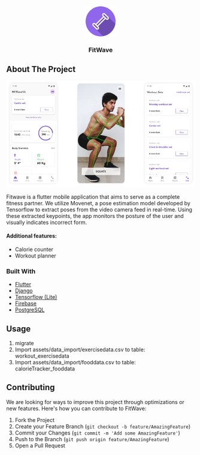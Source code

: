 <!-- PROJECT LOGO -->
<br />
<p align="center">
  <a href="https://github.com/VedankPande/MajorProject">
    <img src="workfit_app/assets/images/fitwave_logo.png" alt="Logo" width="80" height="80">
  </a>

  <h3 align="center">FitWave</h3>
</p>


<!-- ABOUT THE PROJECT -->
## About The Project

<img src = "ui_screens.png" alt = "screens">

Fitwave is a flutter mobile application that aims to serve as a complete fitness partner. We utilize Movenet, a pose estimation model developed by Tensorflow to extract poses from the video camera feed in real-time. Using these extracted keypoints, the app monitors the posture of the user and visually indicates incorrect form.

#### Additional features:

- Calorie counter
- Workout planner


### Built With

* [Flutter](https://flutter.dev/)
* [Django](https://www.djangoproject.com/)
* [Tensorflow (Lite)](https://www.tensorflow.org/)
* [Firebase](https://firebase.google.com/)
* [PostgreSQL](https://www.postgresql.org/)


## Usage

1. migrate
2. Import assets/data_import/exercisedata.csv to table: workout_exercisedata
2. Import assets/data_import/fooddata.csv to table: calorieTracker_fooddata

<!-- CONTRIBUTING -->
## Contributing

We are looking for ways to improve this project through optimizations or new features. Here's how you can contribute to FitWave:

1. Fork the Project
2. Create your Feature Branch (`git checkout -b feature/AmazingFeature`)
3. Commit your Changes (`git commit -m 'Add some AmazingFeature'`)
4. Push to the Branch (`git push origin feature/AmazingFeature`)
5. Open a Pull Request
